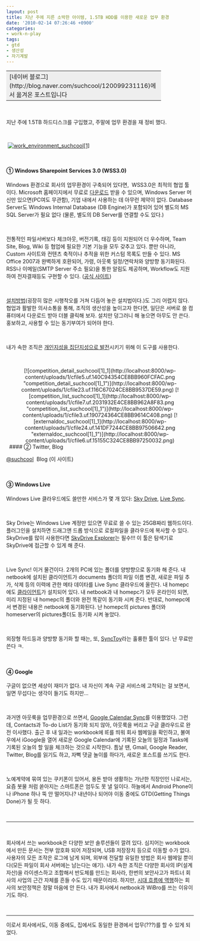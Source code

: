 ```yaml
---
layout: post
title: 지난 주에 지른 소박한 아이템, 1.5TB HDD를 이용한 새로운 업무 환경
date: '2010-02-14 07:26:46 +0900'
categories:
- work-n-play
tags:
- gtd
- 생산성
- 자기계발
---
```

<div align="center">   <table border="0" cellspacing="0" cellpadding="10" width="400" align="center"><tbody>       <tr>         <td bgcolor="#eeeeee" valign="top" width="400">           
[네이버 블로그](http://blog.naver.com/suchcool/120099231116)에서 옮겨온 포스트입니다
         </td>       </tr>     </tbody></table> </div>  
 
  
지난 주에 1.5TB 하드디스크를 구입했고, 주말에 업무 환경을 재 정비 했다. 
  
 
  
 [![work_environment_suchcool[1]](http://localhost:8000/wp-content/uploads/1/cfile4.uf.1827FF304CE8BB9556429E.png "work_environment_suchcool[1]")](http://localhost:8000/wp-content/uploads/1/cfile10.uf.19027A044CE8BB950B0C6E.png) 
  
 
  #### ① Windows Sharepoint Services 3.0 (WSS3.0) 
  
Windows 환경으로 회사의 업무환경이 구축되어 있다면,  WSS3.0은 최적의 협업 툴이다. Microsoft 홈페이지에서 무료로 [다운로드](http://www.microsoft.com/downloads/details.aspx?familyid=D51730B5-48FC-4CA2-B454-8DC2CAF93951&displaylang=ko) 받을 수 있으며, Windows Server 머신만 있으면(PC여도 무관함), 기업 내에서 사용하는 데 아무런 제약이 없다. Database Server도 Windows Internal Database (DB Engine)가 포함되어 있어 별도의 MS SQL Server가 필요 없다 (물론, 별도의 DB Server를 연결할 수도 있다.) 
  
 
  
전통적인 파일서버보다 체크아웃, 버전기록, 태깅 등이 지원되어 더 우수하며, Team Site, Blog, Wiki 등 협업에 필요한 기본 기능을 모두 갖추고 있다. 뿐만 아니라, Custom 사이트와 컨텐츠 축적이나 추적을 위한 커스텀 목록도 만들 수 있다. MS Office 2007과 완벽하게 호환되어, 가령, 아웃룩 일정/연락처와 양방향 동기화된다. RSS나 이메일(SMTP Server 주소 필요)을 통한 알림도 제공하며, Workflow도 지원하여 전자결재등도 구현할 수 있다. ([공식 사이트](http://office.microsoft.com/ko-kr/sharepointtechnology/default.aspx?ofcresset=1))
  
 
  
[설치방법](http://systemscoaching.textcube.com/104)(굉장히 많은 시행착오를 거쳐 다듬어 놓은 설치법이다.)도 그리 어렵지 않다. 협업과 활발한 의사소통을 통해, 조직의 생산성을 높이고자 한다면, 일단은 서버로 쓸 컴퓨터에서 다운로드 받아 더블 클릭해 보자. 설치만 덩그러니 해 놓으면 아무도 안 쓴다. 홍보하고, 사용할 수 있는 동기부여가 되어야 한다. 
  
 
  
내가 속한 조직은 [개인지성을 집단지성으로 발전](http://systemscoaching.textcube.com/65)시키기 위해 이 도구를 사용한다.
  
 
  <div style="text-align:center;">[![competition_detail_suchcool[1]_1](http://localhost:8000/wp-content/uploads/1/cfile5.uf.140C94354CE8BB960FCFAC.png "competition_detail_suchcool[1]_1")](http://localhost:8000/wp-content/uploads/1/cfile23.uf.116C67024CE8BB9537DE59.png) [![competition_list_suchcool[1]_1](http://localhost:8000/wp-content/uploads/1/cfile7.uf.2031932E4CE8BB962A8F83.png "competition_list_suchcool[1]_1")](http://localhost:8000/wp-content/uploads/1/cfile3.uf.190724364CE8BB9614C408.png) [![externaldoc_suchcool[1]_1](http://localhost:8000/wp-content/uploads/1/cfile24.uf.141DF7244CE8BB97506642.png "externaldoc_suchcool[1]_1")](http://localhost:8000/wp-content/uploads/1/cfile6.uf.15155C324CE8BB97250032.png) </div>  
 
  #### ② Twitter, Blog 
  
[@suchcool](http://twitter.com/suchcool)  Blog (이 사이트) 
  
 
  #### ③ Windows Live 
  
Windows Live 클라우드에도 쓸만한 서비스가 몇 개 있다: [Sky Drive](http://skydrive.live.com/), [Live Sync](https://sync.live.com/). 
  
 
  
Sky Drive는 Windows Live 계정만 있으면 무료로 쓸 수 있는 25GB짜리 웹하드이다. 플러그인을 설치하면 드래그앤 드롭 방식으로 로컬파일을 클라우드에 복사할 수 있다. SkyDrive를 많이 사용한다면 [SkyDrive Explorer](http://skydriveexplorer.com/download.php)는 필수!!! 이 툴은 탐색기로 SkyDrive에 접근할 수 있게 해 준다. 
  
 
  
Live Sync! 이거 물건이다. 2개의 PC에 있는 폴더를 양방향으로 동기화 해 준다. 내 netbook에 설치된 클라이언트가 documents 폴더의 파일 이름 변경, 새로운 파일 추가, 삭제 등의 이력에 관한 메타 데이타를 Live Sync 클라우드에 올린다. 내 homepc에도 [클라이언트](https://sync.live.com/download/ko/WindowsLiveSync.msi)가 설치되어 있다. 내 netbook과 내 homepc가 모두 온라인이 되면, 미리 지정된 내 homepc의 폴더와 완전 똑같이 동기화 시켜 준다. 반대로, homepc에서 변경된 내용은 netbook에 동기화된다. 난 homepc의 pictures 폴더와 homeserver의 pictures폴더도 동기화 시켜 놓았다. 
  
 
  
외장형 하드등과 양방향 동기화 할 때는, 또, [SyncToy](http://www.microsoft.com/downloads/details.aspx?FamilyID=c26efa36-98e0-4ee9-a7c5-98d0592d8c52&DisplayLang=en)라는 훌륭한 툴이 있다. 난 무료만 쓴다 ㅋ. 
  
 
  #### ④ Google 
  
구글이 없으면 세상이 재미가 없다. 내 자신이 계속 구글 서비스에 고착되는 걸 보면서, 일면 무섭다는 생각이 들기도 하지만... 
  
 
  
과거엔 아웃룩을 업무환경으로 쓰면서, [Google Calendar Sync](http://dl.google.com/googlecalendarsync/GoogleCalendarSync_Installer.exe)를 이용했었다. 그런데, Contacts과 To-do List가 동기화 되지 않아, 아웃룩을 버리고 구글 클라우드로 완전 이사했다. 출근 후 내 일과는 workbook에 IE를 띄워 회사 웹메일을 확인하고, 불여우에서 iGoogle을 열어 새로운 Google Calendar에 기록된 오늘의 일정과 Tasks에 기록된 오늘의 할 일을 체크하는 것으로 시작한다. 틈날 땐, Gmail, Google Reader, Twitter, Blog를 읽기도 하고, 자뻑 댓글 놀이를 하다가, 새로운 포스트를 쓰기도 한다. 
  
 
  
노예계약에 묶여 있는 쿠키폰이 있어서, 용돈 받아 생활하는 가난한 직장인인 나로서는, 요즘 봇물 처럼 쏟아지는 스마트폰은 엄두도 못 낼 일이다. 하늘에서 Android Phone이나 iPhone 하나 뚝 안 떨어지나? 내년이나 되어야 이동 중에도 GTD(Getting Things Done)가 될 듯 하다. 
  
 
  
* * * 
  
 
  
회사에서 쓰는 workbook은 다양한 보안 솔루션들이 깔려 있다. 심지어는 workbook에서 만든 문서는 전부 암호화 되어 저장되며, USB 저장장치 등으로 이동할 수가 없다. 사용자의 모든 조작은 로그에 남게 되며, 외부에 전달할 유일한 방법은 회사 웹메일 뿐이다(모든 파일이 회사 서버에는 남는다는 얘기). 내가 속한 조직은 다양한 회사의 IP(설계자산)을 라이센스하고 조합해서 반도체를 만드는 회사라, 한번의 보안사고가 파트너 회사의 사업의 근간 자체를 흔들 수도 있기 때문이리라. 하지만, [시대 흐름에 역행](http://www.bloter.net/archives/22977)하는 회사의 보안정책은 정말 마음에 안 든다. 내가 회사에서 netbook과 WiBro를 쓰는 이유이기도 하다. 
  
 
  
* * * 
  
   이로서 회사에서도, 이동 중에도, 집에서도 동일한 환경에서 업무(???)를 할 수 있게 되었다.
